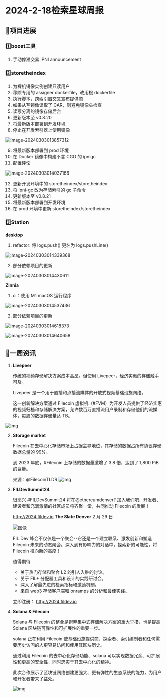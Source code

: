 # 2024-2-18检索星球周报


## 🚀项目进展

### 1️⃣boost工具

1. 手动停滞交易 IPNI announcement

###  2️⃣storetheindex

1. 为裸机镜像实例创建只读用户
2. 移除专用的 assigner dockerfile，改用根 dockerfile
3. 执行脚本，跨索引器交叉宣布提供商
4. 如果从写镜像读取了 CAR，则避免镜像头检查
5. 读写分离的镜像存储后台
6. 更新版本至 v0.8.20
7. 将最新版本部署到开发环境
8. 停止在开发索引器上使用镜像

![image-20240303013857312](img/2-18-1-2024.png)

9. 将最新版本部署到 prod 环境
10. 在 Docker 镜像中构建不含 CGO 的 ipnigc
11. 配置评论

![image-20240303014037166](img/2-18-2-2024.png)

12. 更新开发环境中的 storetheindex/storetheindex
13. 将 ipni-gc 改为存储索引的 gc 子命令
14. 更新版本至 v0.8.21
15. 将最新版本部署到开发环境
16. 在 prod 环境中更新 storetheindex/storetheindex

###  3️⃣Station

**desktop**

1. refactor: 将 logs.push() 更名为 logs.pushLine()

![image-20240303014339368](img/2-18-3-2024.png)

2. 部分依赖项目的更新

![image-20240303014430611](img/2-18-4-2024.png)

**Zinnia**

1. ci：使用 M1 macOS 运行程序

![image-20240303014537436](img/2-18-5-2024.png)

2. 部分依赖项目的更新

![image-20240303014618373](img/2-18-6-2024.png)

![image-20240303014640658](img/2-18-7-2024.png)

##  📢一周资讯

1. **Livepeer**

   传统的视频存储解决方案成本高昂。但使用 Livepeer，经济实惠的存储触手可及。

   Livepeer 是一个用于直播和点播流媒体的开放式视频基础设施网络。

   这一创新解决方案通过 Filecoin 虚拟机（#FVM）为开发人员提供了经济实惠的视频归档和存储解决方案，允许数百万直播流用户录制和存储他们的流媒体，每周的数据存储量达 TB。

![img](img/2-18-8-2024.png)

2. **Storage market**

   Filecoin 在去中心化存储市场上占据主导地位，其存储的数据占所有协议存储数据总量的 99%。

   到 2023 年底，#Filecoin 上存储的数据量激增了 3.8 倍，达到了 1,800 PiB 的巨量。

   来源：@FilecoinTLDR
   ![img](img/2-18-9-2024.png)

3. **FILDevSummit24**

   很高兴 #FILDevSummit24 将在@ethereumdenver?  加入我们吧，开发者、建设者和充满激情的社区成员将齐聚一堂，共同推动 Filecoin 的发展！

   http://2024.fildev.io
   **The Slate Denver**
   2 月 29 日

   ![图像](img/2-18-10-2024.png)

   FIL Dev 峰会不仅仅是一个聚会--它还是一个建立联系、激发创新和塑造 Filecoin 未来的动态聚会。深入到有影响力的对话中，探索新的可能性，将 Filecoin 推向新的高度！

   值得期待

   + 关于热门存储和聚合 L2 的引人入胜的讨论。
   + 关于 FIL+ 分配器工具和设计的实践研讨会。
   + 深入了解最先进的检索指标和激励机制。
   + 来自 web3 存储客户端和 onramps 的分析和最佳实践。

    立即注册： http://2024.fildev.io

4. **Solana & Filecoin**

   Solana 与 Filecoin 的整合是摒弃集中式存储解决方案的重大举措，也是提高 Solana 区块链可靠性和可扩展性的重要一步。

   solana 正在利用 Filecoin 使基础设施提供商、探索者、索引编制者和任何需要历史访问的人更容易访问和使用其区块历史。

   通过利用 Filecoin 的去中心化存储功能、solana 可以实现数据冗余、可扩展性和更高的安全性，同时忠实于其去中心化的精神。

   此次合作展示了区块链网络创建更强大、更有弹性的生态系统的能力，为用户和开发者带来了益处。

   ![img](img/2-18-11-2024.png)
